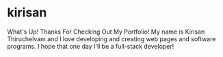 # kirisan
What's Up! Thanks For Checking Out My Portfolio!  My name is Kirisan Thiruchelvam and I love developing and creating web pages and software programs. I hope that one day I'll be a full-stack developer!
